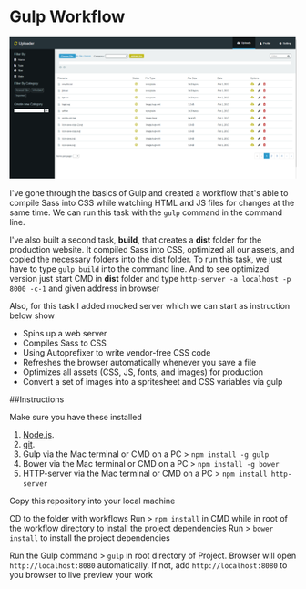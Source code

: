 
# Gulp Workflow
![Gulp Workflow](File_Uploader.png)

I've gone through the basics of Gulp and created a workflow that's able to compile Sass into CSS while watching HTML and JS files for changes at the same time. We can run this task with the `gulp` command in the command line.

I've also built a second task, **build**, that creates a **dist** folder for the production website. It compiled Sass into CSS, optimized all our assets, and copied the necessary folders into the dist folder. To run this task, we just have to type `gulp build` into the command line. And to see optimized version just start CMD in **dist** folder and type `http-server -a localhost -p 8000 -c-1` and given address in browser

Also, for this task I added mocked server which we can start as instruction below show

* Spins up a web server
* Compiles Sass to CSS
* Using Autoprefixer to write vendor-free CSS code
* Refreshes the browser automatically whenever you save a file
* Optimizes all assets (CSS, JS, fonts, and images) for production
* Convert a set of images into a spritesheet and CSS variables via gulp


##Instructions

Make sure you have these installed

1. [Node.js](www.nodejs.org).
2. [git](www.git-scm.com).
3. Gulp via the Mac terminal or CMD on a PC > `npm install -g gulp`
4. Bower via the Mac terminal or CMD on a PC > `npm install -g bower`
6. HTTP-server via the Mac terminal or CMD on a PC  > `npm install http-server`


Copy this repository into your local machine

CD to the folder with workflows
Run > `npm install` in CMD while in root of the workflow directory to install the project dependencies
Run > `bower install` to install the project dependencies

Run the Gulp command > `gulp` in root directory of Project. Browser will open `http://localhost:8080` automatically.
If not, add `http://localhost:8080` to you browser to live preview your work
